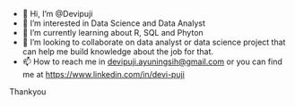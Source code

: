 - 👋 Hi, I’m @Devipuji
- 👀 I’m interested in Data Science and Data Analyst
- 🌱 I’m currently learning about R, SQL and Phyton
- 💞️ I’m looking to collaborate on data analyst or data science project that can help me build knowledge about the job for that.
- 📫 How to reach me in devipuji.ayuningsih@gmail.com or you can find me at https://www.linkedin.com/in/devi-puji

Thankyou 
<!---
Devipuji/Devipuji is a ✨ special ✨ repository because its `README.md` (this file) appears on your GitHub profile.
You can click the Preview link to take a look at your changes.
--->
